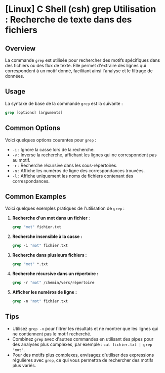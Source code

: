 # [Linux] C Shell (csh) grep Utilisation : Recherche de texte dans des fichiers

## Overview
La commande `grep` est utilisée pour rechercher des motifs spécifiques dans des fichiers ou des flux de texte. Elle permet d'extraire des lignes qui correspondent à un motif donné, facilitant ainsi l'analyse et le filtrage de données.

## Usage
La syntaxe de base de la commande `grep` est la suivante :

```csh
grep [options] [arguments]
```

## Common Options
Voici quelques options courantes pour `grep` :

- `-i` : Ignore la casse lors de la recherche.
- `-v` : Inverse la recherche, affichant les lignes qui ne correspondent pas au motif.
- `-r` : Recherche récursive dans les sous-répertoires.
- `-n` : Affiche les numéros de ligne des correspondances trouvées.
- `-l` : Affiche uniquement les noms de fichiers contenant des correspondances.

## Common Examples
Voici quelques exemples pratiques de l'utilisation de `grep` :

1. **Recherche d'un mot dans un fichier :**
   ```csh
   grep "mot" fichier.txt
   ```

2. **Recherche insensible à la casse :**
   ```csh
   grep -i "mot" fichier.txt
   ```

3. **Recherche dans plusieurs fichiers :**
   ```csh
   grep "mot" *.txt
   ```

4. **Recherche récursive dans un répertoire :**
   ```csh
   grep -r "mot" /chemin/vers/répertoire
   ```

5. **Afficher les numéros de ligne :**
   ```csh
   grep -n "mot" fichier.txt
   ```

## Tips
- Utilisez `grep -v` pour filtrer les résultats et ne montrer que les lignes qui ne contiennent pas le motif recherché.
- Combinez `grep` avec d'autres commandes en utilisant des pipes pour des analyses plus complexes, par exemple : `cat fichier.txt | grep "mot"`.
- Pour des motifs plus complexes, envisagez d'utiliser des expressions régulières avec `grep`, ce qui vous permettra de rechercher des motifs plus variés.